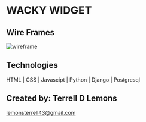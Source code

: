 # WACKY WIDGET

## Wire Frames
![wireframe](https://github.com/lemonmade1/Wacky_Widget/blob/master/main_app/static/images/Project%203%20Ass..png)

## Technologies
HTML | CSS | Javascipt | Python | Django | Postgresql

## Created by: Terrell D Lemons
lemonsterrell43@gmail.com
